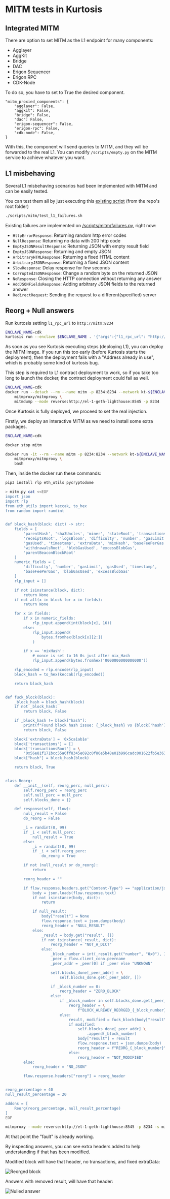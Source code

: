 # MITM tests in Kurtosis

## Integrated MITM
There are option to set MITM as the L1 endpoint for many components:
- Agglayer
- AggKit
- Bridge
- DAC
- Erigon Sequencer
- Erigon RPC
- CDK-Node

To do so, you have to set to True the desired component.

    "mitm_proxied_components": {
        "agglayer": False,
        "aggkit": False,
        "bridge": False,
        "dac": False,
        "erigon-sequencer": False,
        "erigon-rpc": False,
        "cdk-node": False,
    }

With this, the component will send queries to MITM, and they will be forwarded to the real L1. You can modify ```/scripts/empty.py``` on the MITM service to achieve whatever you want.

## L1 misbehaving

Several L1 misbehaving scenarios had been implemented with MITM and can be easily tested.

You can test them all by just executing this [existing script](/scripts/mitm/test_l1_failures.sh) (from the repo's root folder)
```bash
./scripts/mitm/test_l1_failures.sh
```
Existing failures are implemented on [/scripts/mitm/failures.py](/scripts/mitm/failures.py), right now:
- ```HttpErrorResponse```: Returning random http error codes
- ```NullResponse```: Returning no data with 200 http code
- ```EmptyJSONResultResponse```: Returning JSON with empty result field
- ```EmptyJSONResponse```: Returning and empty JSON
- ```ArbitraryHTMLResponse```: Returning a fixed HTML content
- ```ArbitraryJSONResponse```: Returning a fixed JSON content
- ```SlowResponse```: Delay response for few seconds
- ```CorruptedJSONResponse```: Change a random byte on the returned JSON
- ```NoResponse```: Closing the HTTP connection without returning any answer
- ```AddJSONFieldsResponse```: Adding arbitrary JSON fields to the returned answer
- ```RedirectRequest```: Sending the request to a different(specified) server

## Reorg + Null answers

Run kurtosis setting ```l1_rpc_url``` to ```http://mitm:8234```

```bash
ENCLAVE_NAME=cdk
kurtosis run --enclave $ENCLAVE_NAME . '{"args":{"l1_rpc_url": "http://mitm:8234"}}'
```

As soon as you see Kurtosis executing steps (deploying L1), you can deploy the MITM image. If you run this too early (before Kurtosis starts the deployment), then the deployment fails with a "Address already in use", which is probably some kind of kurtosis bug.

This step is required to L1 contract deployment to work, so if you take too long to launch the docker, the contract deployment could fail as well.
```bash
ENCLAVE_NAME=cdk
docker run --detach --rm --name mitm -p 8234:8234 --network kt-${ENCLAVE_NAME} \
    mitmproxy/mitmproxy \
    mitmdump --mode reverse:http://el-1-geth-lighthouse:8545 -p 8234
```

Once Kurtosis is fully deployed, we proceed to set the real injection.

Firstly, we deploy an interactive MITM as we need to install some extra packages.
```bash
ENCLAVE_NAME=cdk

docker stop mitm

docker run -it --rm --name mitm -p 8234:8234 --network kt-${ENCLAVE_NAME} \
    mitmproxy/mitmproxy \
    bash
```

Then, inside the docker run these commands:

```bash
pip3 install rlp eth_utils pycryptodome

> mitm.py cat <<EOF
import json
import rlp
from eth_utils import keccak, to_hex
from random import randint


def block_hash(block: dict) -> str:
    fields = [
        'parentHash', 'sha3Uncles', 'miner', 'stateRoot', 'transactionsRoot',
        'receiptsRoot', 'logsBloom', 'difficulty', 'number', 'gasLimit',
        'gasUsed', 'timestamp', 'extraData', 'mixHash', 'baseFeePerGas',
        'withdrawalsRoot', 'blobGasUsed', 'excessBlobGas',
        'parentBeaconBlockRoot'
    ]
    numeric_fields = [
        'difficulty', 'number', 'gasLimit', 'gasUsed', 'timestamp',
        'baseFeePerGas', 'blobGasUsed', 'excessBlobGas'
    ]
    rlp_input = []

    if not isinstance(block, dict):
        return None
    if not all(x in block for x in fields):
        return None

    for x in fields:
        if x in numeric_fields:
            rlp_input.append(int(block[x], 16))
        else:
            rlp_input.append(
                bytes.fromhex(block[x][2:])
            )

        if x == 'mixHash':
            # nonce is set to 16 0s just after mix_Hash
            rlp_input.append(bytes.fromhex('0000000000000000'))

    rlp_encoded = rlp.encode(rlp_input)
    block_hash = to_hex(keccak(rlp_encoded))

    return block_hash


def fuck_block(block):
    _block_hash = block_hash(block)
    if not _block_hash:
        return block, False

    if _block_hash != block["hash"]:
        print(f"Found block hash issue: {_block_hash} vs {block['hash']}")
        return block, False

    block['extraData'] = '0x5ca1ab1e'
    block['transactions'] = []
    block['transactionsRoot'] = \
        '0x56e81f171bcc55a6ff8345e692c0f86e5b48e01b996cadc001622fb5e363b421'
    block["hash"] = block_hash(block)

    return block, True


class Reorg:
    def __init__(self, reorg_perc, null_perc):
        self.reorg_perc = reorg_perc
        self.null_perc = null_perc
        self.blocks_done = {}

    def response(self, flow):
        null_result = False
        do_reorg = False

        _i = randint(0, 99)
        if _i < self.null_perc:
            null_result = True
        else:
            _i = randint(0, 99)
            if _i < self.reorg_perc:
                do_reorg = True

        if not (null_result or do_reorg):
            return

        reorg_header = ""

        if flow.response.headers.get("Content-Type") == "application/json":
            body = json.loads(flow.response.text)
            if not isinstance(body, dict):
                return

            if null_result:
                body["result"] = None
                flow.response.text = json.dumps(body)
                reorg_header = "NULL_RESULT"
            else:
                _result = body.get("result", {})
                if not isinstance(_result, dict):
                    reorg_header = "NOT_A_DICT"
                else:
                    _block_number = int(_result.get("number", "0x0"), 16)
                    _peer = flow.client_conn.peername
                    _peer_addr = _peer[0] if _peer else "UNKNOWN"

                    self.blocks_done[_peer_addr] = \
                        self.blocks_done.get(_peer_addr, [])

                    if _block_number == 0:
                        reorg_header = "ZERO_BLOCK"
                    else:
                        if _block_number in self.blocks_done.get(_peer_addr):
                            reorg_header = \
                                f"BLOCK_ALREADY_REORGED_{_block_number}"
                        else:
                            result, modified = fuck_block(body["result"])
                            if modified:
                                self.blocks_done[_peer_addr] \
                                    .append(_block_number)
                                body["result"] = result
                                flow.response.text = json.dumps(body)
                                reorg_header = f"REORG_{_block_number}"
                            else:
                                reorg_header = "NOT_MODIFIED"
        else:
            reorg_header = "NO_JSON"

        flow.response.headers["reorg"] = reorg_header


reorg_percentage = 40
null_result_percentage = 20

addons = [
    Reorg(reorg_percentage, null_result_percentage)
]
EOF

mitmproxy --mode reverse:http://el-1-geth-lighthouse:8545 -p 8234 -s mitm.py 
```

At that point the "fault" is already working.

By inspecting answers, you can see extra headers added to help understanding if that has been modified.

Modified block will have that header, no transactions, and fixed extraData:

![Reorged block](mitm/reorged.png)


Answers with removed result, will have that header:

![Nulled answer](mitm/nulled.png)
